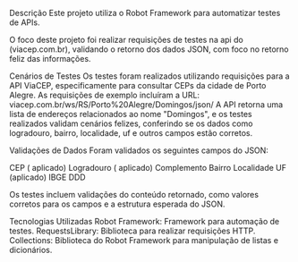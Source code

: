 Descrição
Este projeto utiliza o Robot Framework para automatizar testes de APIs. 

O foco deste projeto foi realizar requisições de testes na api do (viacep.com.br), validando o retorno dos dados JSON, com foco no retorno feliz das informações.


Cenários de Testes
Os testes foram realizados utilizando requisições para a API ViaCEP, especificamente para consultar CEPs da cidade de Porto Alegre.
As requisições de exemplo incluíram a URL: viacep.com.br/ws/RS/Porto%20Alegre/Domingos/json/
A API retorna uma lista de endereços relacionados ao nome "Domingos", e os testes realizados validam cenários felizes, conferindo se os dados como logradouro, bairro, localidade, uf e outros campos estão corretos.

Validações de Dados
Foram validados os seguintes campos do JSON:

CEP ( aplicado)
Logradouro ( aplicado)
Complemento
Bairro
Localidade
UF (aplicado)
IBGE
DDD

Os testes incluem validações do conteúdo retornado, como valores corretos para os campos e a estrutura esperada do JSON.

Tecnologias Utilizadas
Robot Framework: Framework para automação de testes.
RequestsLibrary: Biblioteca para realizar requisições HTTP.
Collections: Biblioteca do Robot Framework para manipulação de listas e dicionários.




